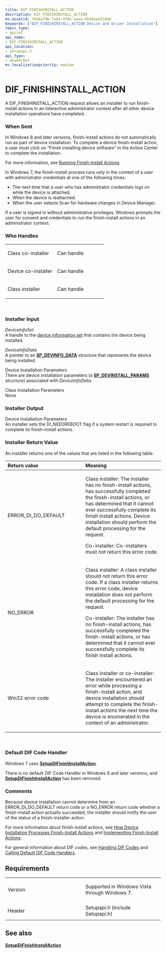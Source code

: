 ```yaml
---
title: DIF_FINISHINSTALL_ACTION
description: DIF_FINISHINSTALL_ACTION
ms.assetid: 76eba79b-7a8a-478e-aaea-8b36eee51846
keywords: ["DIF_FINISHINSTALL_ACTION Device and Driver Installation"]
topic_type:
- apiref
api_name:
- DIF_FINISHINSTALL_ACTION
api_location:
- Setupapi.h
api_type:
- HeaderDef
ms.localizationpriority: medium
---
```


# DIF_FINISHINSTALL_ACTION


A DIF_FINISHINSTALL_ACTION request allows an installer to run finish-install actions in an interactive administrator context after all other device installation operations have completed.

### When Sent

In Windows 8 and later versions, finish-install actions do not automatically run as part of device installation. To complete a device finish-install action, a user must click on “Finish installing device software” in the Action Center to complete the installation.

For more information, see [Running Finish-Install Actions](https://msdn.microsoft.com/library/windows/hardware/ff550700).

In Windows 7, the finish-install process runs only in the context of a user with administrator credentials at one of the following times:

-   The next time that a user who has administrator credentials logs on while the device is attached.
-   When the device is reattached.
-   When the user selects Scan for hardware changes in Device Manager.

If a user is signed in without administrative privileges, Windows prompts the user for consent and credentials to run the finish-install actions in an administrator context.

### Who Handles

<table>
<colgroup>
<col width="50%" />
<col width="50%" />
</colgroup>
<tbody>
<tr class="odd">
<td align="left"><p>Class co-installer</p></td>
<td align="left"><p>Can handle</p></td>
</tr>
<tr class="even">
<td align="left"><p>Device co-installer</p></td>
<td align="left"><p>Can handle</p></td>
</tr>
<tr class="odd">
<td align="left"><p>Class installer</p></td>
<td align="left"><p>Can handle</p></td>
</tr>
</tbody>
</table>

 

### Installer Input

<a href="" id="deviceinfoset"></a>*DeviceInfoSet*  
A handle to the [device information set](https://msdn.microsoft.com/library/windows/hardware/ff541247) that contains the device being installed.

<a href="" id="deviceinfodata"></a>*DeviceInfoData*  
A pointer to an [**SP_DEVINFO_DATA**](https://msdn.microsoft.com/library/windows/hardware/ff552344) structure that represents the device being installed.

<a href="" id="device-installation-parameters-"></a>Device Installation Parameters   
There are device installation parameters (a [**SP_DEVINSTALL_PARAMS**](https://msdn.microsoft.com/library/windows/hardware/ff552346) structure) associated with *DeviceInfoData*.

<a href="" id="class-installation-parameters"></a>Class Installation Parameters  
None

### Installer Output

<a href="" id="device-installation-parameters-"></a>Device Installation Parameters   
An installer sets the DI_NEEDREBOOT flag if a system restart is required to complete its finish-install actions.

### Installer Return Value

An installer returns one of the values that are listed in the following table.

<table>
<colgroup>
<col width="50%" />
<col width="50%" />
</colgroup>
<thead>
<tr class="header">
<th align="left">Return value</th>
<th align="left">Meaning</th>
</tr>
</thead>
<tbody>
<tr class="odd">
<td align="left"><p>ERROR_DI_DO_DEFAULT</p></td>
<td align="left"><p>Class installer: The installer has no finish-install actions, has successfully completed the finish-install actions, or has determined that it cannot ever successfully complete its finish install actions. Device installation should perform the default processing for the request.</p>
<p>Co-installer: Co-installers must not return this error code.</p></td>
</tr>
<tr class="even">
<td align="left"><p>NO_ERROR</p></td>
<td align="left"><p>Class installer: A class installer should not return this error code. If a class installer returns this error code, device installation does not perform the default processing for the request.</p>
<p>Co-installer: The installer has no finish-install actions, has successfully completed the finish-install actions, or has determined that it cannot ever successfully complete its finish install actions.</p></td>
</tr>
<tr class="odd">
<td align="left"><p>Win32 error code</p></td>
<td align="left"><p>Class installer or co-installer: The installer encountered an error while processing a finish-install action, and device installation should attempt to complete the finish-install actions the next time the device is enumerated in the context of an administrator.</p></td>
</tr>
</tbody>
</table>

 

### Default DIF Code Handler

Windows 7 uses [**SetupDiFinishInstallAction**](https://msdn.microsoft.com/library/windows/hardware/ff551022).

There is no default DIF Code Handler in Windows 8 and later versions, and [**SetupDiFinishInstallAction**](https://msdn.microsoft.com/library/windows/hardware/ff551022) has been removed.

### Comments

Because device installation cannot determine from an ERROR_DI_DO_DEFAULT return code or a NO_ERROR return code whether a finish-install action actually succeeded, the installer should notify the user of the status of a finish-installer action.

For more information about finish-install actions, see [How Device Installation Processes Finish-Install Actions](https://msdn.microsoft.com/library/windows/hardware/ff546216) and [Implementing Finish-Install Actions](https://msdn.microsoft.com/library/windows/hardware/ff546302).

For general information about DIF codes, see [Handling DIF Codes](https://msdn.microsoft.com/library/windows/hardware/ff546094) and [Calling Default DIF Code Handlers](https://msdn.microsoft.com/library/windows/hardware/ff537868).

Requirements
------------

<table>
<colgroup>
<col width="50%" />
<col width="50%" />
</colgroup>
<tbody>
<tr class="odd">
<td align="left"><p>Version</p></td>
<td align="left"><p>Supported in Windows Vista through Windows 7.</p></td>
</tr>
<tr class="even">
<td align="left"><p>Header</p></td>
<td align="left">Setupapi.h (include Setupapi.h)</td>
</tr>
</tbody>
</table>

## See also


[**SetupDiFinishInstallAction**](https://msdn.microsoft.com/library/windows/hardware/ff551022)

 

 






